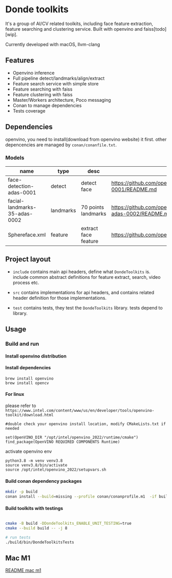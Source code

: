 # Donde toolkits

It's a group of AI/CV related toolkits, including face feature extraction, feature searching and clustering service. Built with openvino and faiss[todo] [wip].

Currently developed with macOS, llvm-clang


## Features

- Openvino inference
- Full pipeline detect/landmarks/align/extract
- Feature search service with simple store
- Feature searching with faiss
- Feature clustering with faiss
- Master/Workers architecture, Poco messaging
- Conan to manage dependencies
- Tests coverage

## Dependencies

openvino, you need to install(download from openvino website) it first. other depencencies are managed by `conan/conanfile.txt`.

### Models

| name                          | type      | desc                 | urldesc                                                                                                                  |
|-------------------------------|-----------|----------------------|--------------------------------------------------------------------------------------------------------------------------|
| face-detection-adas-0001      | detect    | detect face          | https://github.com/openvinotoolkit/open_model_zoo/blob/master/models/intel/face-detection-adas-0001/README.md  |
| facial-landmarks-35-adas-0002 | landmarks | 70 points landmarks  | https://github.com/openvinotoolkit/open_model_zoo/blob/master/models/intel/facial-landmarks-35-adas-0002/README.md       |
| Sphereface.xml                | feature   | extract face feature | https://github.com/openvinotoolkit/open_model_zoo/blob/master/models/public/Sphereface/README.md                         |



## Project layout


* `include` contains main api headers, define what `DondeToolkits` is. include common abstract definitions for feature extract, search, video process etc.

* `src` contains implementations for api headers, and contains related header definition for those implementations.

* `test` contains tests, they test the `DondeToolkits` library. tests depend to library.


## Usage


### Build and run

#### Install openvino distribution


#### Install dependencies

```
brew install openvino
brew install opencv
```

#### For linux

please refer to `https://www.intel.com/content/www/us/en/developer/tools/openvino-toolkit/download.html`

```
#double check your openvino install location, modify CMakeLists.txt if needed

set(OpenVINO_DIR "/opt/intel/openvino_2022/runtime/cmake")
find_package(OpenVINO REQUIRED COMPONENTS Runtime)
```

activate openvino env

```
python3.8 -m venv venv3.8
source venv3.8/bin/activate
source /opt/intel/openvino_2022/setupvars.sh
```


#### Build conan dependency packages

```bash
mkdir -p build
conan install --build=missing --profile conan/conanprofile.m1  -if build ./conan
```

#### Build toolkits with testings

```bash

cmake -B build -DDondeToolkits_ENABLE_UNIT_TESTING=true
cmake --build build -- -j 8

# run tests
./build/bin/DondeToolkitsTests
```

## Mac M1

[README mac m1](./README_mac_m1.md)
